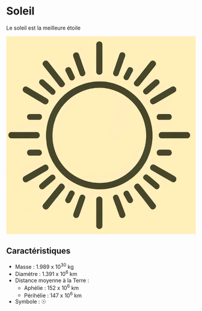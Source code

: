 # Soleil

Le soleil est la meilleure étoile

![Icone de soleil|100](soleil.png)
## Caractéristiques

- Masse : 1.989 x 10<sup>30</sup> kg
- Diamètre : 1.391 x 10<sup>6</sup> km
- Distance moyenne à la Terre :
  - Aphélie : 152 x 10<sup>6</sup> km
  - Périhélie : 147 x 10<sup>6</sup> km
- Symbole : ☉
